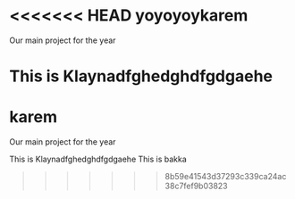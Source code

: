 <<<<<<< HEAD
yoyoyoykarem
=====

Our main project for the year

This is Klaynadfghedghdfgdgaehe
=======
karem
=====

Our main project for the year

This is Klaynadfghedghdfgdgaehe
This is bakka
>>>>>>> 8b59e41543d37293c339ca24ac38c7fef9b03823
